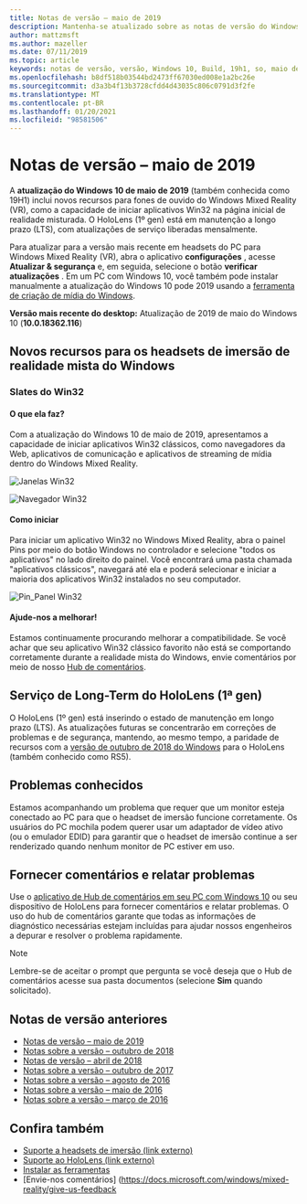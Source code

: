 ```yaml
---
title: Notas de versão – maio de 2019
description: Mantenha-se atualizado sobre as notas de versão do Windows Mixed Reality para a atualização do Windows 10 de maio de 2019/19H1.
author: mattzmsft
ms.author: mazeller
ms.date: 07/11/2019
ms.topic: article
keywords: notas de versão, versão, Windows 10, Build, 19h1, so, maio de 2019
ms.openlocfilehash: b8df518b03544bd2473ff67030ed008e1a2bc26e
ms.sourcegitcommit: d3a3b4f13b3728cfdd4d43035c806c0791d3f2fe
ms.translationtype: MT
ms.contentlocale: pt-BR
ms.lasthandoff: 01/20/2021
ms.locfileid: "98581506"
---
```

# <a name="release-notes---may-2019"></a>Notas de versão – maio de 2019

A **atualização do Windows 10 de maio de 2019** (também conhecida como 19H1) inclui novos recursos para fones de ouvido do Windows Mixed Reality (VR), como a capacidade de iniciar aplicativos Win32 na página inicial de realidade misturada. O HoloLens (1º gen) está em manutenção a longo prazo (LTS), com atualizações de serviço liberadas mensalmente.

Para atualizar para a versão mais recente em headsets do PC para Windows Mixed Reality (VR), abra o aplicativo **configurações** , acesse **Atualizar & segurança** e, em seguida, selecione o botão **verificar atualizações** . Em um PC com Windows 10, você também pode instalar manualmente a atualização do Windows 10 pode 2019 usando a [ferramenta de criação de mídia do Windows](https://www.microsoft.com/software-download/windows10).

**Versão mais recente do desktop:** Atualização de 2019 de maio do Windows 10 (**10.0.18362.116**)<br>

## <a name="new-features-for-windows-mixed-reality-immersive-headsets"></a>Novos recursos para os headsets de imersão de realidade mista do Windows

### <a name="win32-slates"></a>Slates do Win32

#### <a name="what-does-it-do"></a>O que ela faz? 
Com a atualização do Windows 10 de maio de 2019, apresentamos a capacidade de iniciar aplicativos Win32 clássicos, como navegadores da Web, aplicativos de comunicação e aplicativos de streaming de mídia dentro do Windows Mixed Reality. 

![Janelas Win32](images/mr-win32-slates-1.png)

![Navegador Win32](images/mr-win32-slates-2.png)

#### <a name="how-to-launch"></a>Como iniciar
Para iniciar um aplicativo Win32 no Windows Mixed Reality, abra o painel Pins por meio do botão Windows no controlador e selecione "todos os aplicativos" no lado direito do painel.  Você encontrará uma pasta chamada "aplicativos clássicos", navegará até ela e poderá selecionar e iniciar a maioria dos aplicativos Win32 instalados no seu computador.

![Pin_Panel Win32](images/mr-win32-slates-pinspanel.png)

#### <a name="help-us-improve"></a>Ajude-nos a melhorar!
Estamos continuamente procurando melhorar a compatibilidade.  Se você achar que seu aplicativo Win32 clássico favorito não está se comportando corretamente durante a realidade mista do Windows, envie comentários por meio de nosso [Hub de comentários](https://support.microsoft.com//help/4021566/windows-10-send-feedback-to-microsoft-with-feedback-hub).

## <a name="hololens-1st-gen-long-term-servicing"></a>Serviço de Long-Term do HoloLens (1ª gen)

O HoloLens (1º gen) está inserindo o estado de manutenção em longo prazo (LTS). As atualizações futuras se concentrarão em correções de problemas e de segurança, mantendo, ao mesmo tempo, a paridade de recursos com a [versão de outubro de 2018 do Windows](release-notes-october-2018.md) para o HoloLens (também conhecido como RS5). 

## <a name="known-issues"></a>Problemas conhecidos

Estamos acompanhando um problema que requer que um monitor esteja conectado ao PC para que o headset de imersão funcione corretamente. Os usuários do PC mochila podem querer usar um adaptador de vídeo ativo (ou o emulador EDID) para garantir que o headset de imersão continue a ser renderizado quando nenhum monitor de PC estiver em uso. 

## <a name="provide-feedback-and-report-issues"></a>Fornecer comentários e relatar problemas

Use o [aplicativo de Hub de comentários em seu PC com Windows 10](/windows/mixed-reality/give-us-feedback) ou seu dispositivo de HoloLens para fornecer comentários e relatar problemas. O uso do hub de comentários garante que todas as informações de diagnóstico necessárias estejam incluídas para ajudar nossos engenheiros a depurar e resolver o problema rapidamente.

>[!NOTE]
>Lembre-se de aceitar o prompt que pergunta se você deseja que o Hub de comentários acesse sua pasta documentos (selecione **Sim** quando solicitado).

## <a name="prior-release-notes"></a>Notas de versão anteriores

* [Notas de versão – maio de 2019](release-notes-may-2019.md)
* [Notas sobre a versão – outubro de 2018](release-notes-october-2018.md)
* [Notas de versão – abril de 2018](release-notes-april-2018.md)
* [Notas sobre a versão – outubro de 2017](release-notes-october-2017.md)
* [Notas sobre a versão – agosto de 2016](release-notes-august-2016.md)
* [Notas sobre a versão – maio de 2016](release-notes-may-2016.md)
* [Notas sobre a versão – março de 2016](release-notes-march-2016.md)

## <a name="see-also"></a>Confira também
* [Suporte a headsets de imersão (link externo)](./troubleshooting-windows-mixed-reality.md)
* [Suporte ao HoloLens (link externo)](https://support.microsoft.com/products/hololens)
* [Instalar as ferramentas](/windows/mixed-reality/develop/install-the-tools)
* [Envie-nos comentários] (https://docs.microsoft.com/windows/mixed-reality/give-us-feedback